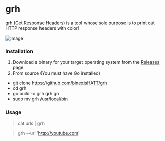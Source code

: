 # grh
grh (Get Response Headers) is a tool whose sole purpose is to print out HTTP response headers with color!

![image](https://user-images.githubusercontent.com/44281620/137790729-67d14e22-4aa1-4c65-aee3-7980e207fb16.png)

### Installation
1. Download a binary for your target operating system from the [Releases](https://github.com/binexisHATT/grh/releases) page
2. From source (You must have Go installed)
  - git clone https://github.com/binexisHATT/grh
  - cd grh
  - go build -o grh grh.go
  - sudo mv grh /usr/local/bin

### Usage
> cat urls | grh

> grh --url 'http://youtube.com'
